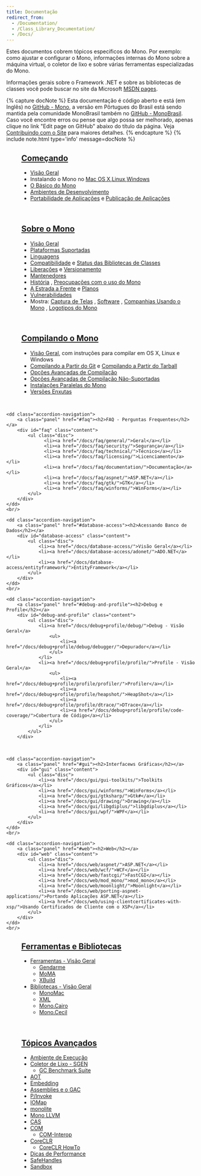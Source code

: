 ```yaml
---
title: Documentação
redirect_from:
  - /Documentation/
  - /Class_Library_Documentation/
  - /Docs/
---
```


Estes documentos cobrem tópicos específicos do Mono. Por exemplo: como ajustar e configurar o Mono, informações internas do Mono sobre a máquina virtual, o coletor de lixo e sobre várias ferramentas especializadas do Mono. 

Informações gerais sobre o Framework .NET e sobre as bibliotecas de classes você pode buscar no site da Microsoft [MSDN pages](http://msdn.microsoft.com/en-us/library/ff361664.aspx).

{% capture docNote %}
Esta documentação é código aberto e está (em Inglês) no [GitHub - Mono](https://github.com/mono/website/docs), a versão em Pôrtugues do Brasil está sendo mantida pela comunidade MonoBrasil também no [GitHub - MonoBrasil](https://github.com/MonoBrasil/website). 
Caso você encontre erros ou pense que algo possa ser melhorado, apenas clique no link "Edit page on GitHub" abaixo do título da página. Veja [Contribuindo com o Site](https://github.com/MonoBrasil/website#contributing-to-the-website) para maiores detalhes.
{% endcapture %}
{% include note.html type='info' message=docNote %}

<dl class="accordion" data-accordion>
    <dd class="accordion-navigation">
        <a class="panel" href="#getting-started"><h2>Começando</h2></a>
        <div id="getting-started" class="content active">
            <ul class="disc">
                <li><a href="/docs/getting-started">Visão Geral</a></li>
                <li>Instalando o Mono no <a href="/docs/getting-started/install/mac/">Mac OS X</a>,<a href="/docs/getting-started/install/linux/">Linux</a>,<a href="/docs/getting-started/install/windows/">Windows</a></li>
                <li><a href="/docs/getting-started/mono-basics/">O Básico do Mono</a></li>
                <li><a href="/docs/getting-started/development-environments/">Ambientes de Desenvolvimento</a> </li>
                <li><a href="/docs/getting-started/application-portability/">Portabilidade de Aplicações</a> e <a href="/docs/getting-started/application-deployment/">Publicação de Aplicações</a></li>
            </ul>
        </div>
    </dd>
    <br/>

   <dd class="accordion-navigation">
        <a class="panel" href="#about-mono"><h2>Sobre o Mono</h2></a>
        <div id="about-mono" class="content">
            <ul class="disc">
                <li><a href="/docs/about-mono/">Visão Geral</a></li>
                <li><a href="/docs/about-mono/supported-platforms/">Plataformas Suportadas</a></li>
                <li><a href="/docs/about-mono/languages/">Linguagens</a></li>
                <li><a href="/docs/about-mono/compatibility/">Compatibilidade</a> e <a href="/docs/about-mono/class-status/">Status das Bibliotecas de Classes</a></li>
                <li><a href="/docs/about-mono/releases/">Liberações</a> e <a href="/docs/about-mono/versioning/">Versionamento</a></li>
                <li><a href="/docs/about-mono/maintainers/">Mantenedores</a></li>
                <li><a href="/docs/about-mono/history/">História</a> , <a href="/docs/about-mono/concerns-about-mono/">Preocupações com o uso do Mono</a></li>
                <li><a href="/docs/about-mono/roadmap/">A Estrada a Frente</a> e <a href="/docs/about-mono/plans/">Planos</a></li>
                <li><a href="/docs/about-mono/vulnerabilities/">Vulnerabilidades</a></li>
                <li>Mostra: <a href="/docs/about-mono/showcase/screenshots/">Captura de Telas</a> , <a href="/docs/about-mono/showcase/software/">Software</a> , <a href="/docs/about-mono/showcase/companies-using-mono/">Companhias Usando o Mono</a> , <a href="/docs/about-mono/logos/">Logotipos do Mono</a></li>
            </ul>
        </div>
    </dd>
    <br/>

   <dd class="accordion-navigation">
        <a class="panel" href="#compiling-mono"><h2>Compilando o Mono</h2></a>
        <div id="compiling-mono" class="content">
            <ul class="disc">
                <li><a href="/docs/compiling-mono/">Visão Geral</a>, com instruções para compilar em OS X, Linux e Windows</li>
                <li><a href="/docs/compiling-mono/compiling-from-git/">Compilando a Partir do Git</a> e <a href="/docs/compiling-mono/compiling-from-tarball/">Compilando a Partir do Tarball</a></li>
                <li><a href="/docs/compiling-mono/advanced-mono-compile-options/">Opções Avançadas de Compilação</a></li>
                <li><a href="/docs/compiling-mono/unsupported-advanced-compile-options/">Opções Avançadas de Compilação Não-Suportadas</a></li>
                <li><a href="/docs/compiling-mono/parallel-mono-environments/">Instalações Paralelas do Mono</a></li>
                <li><a href="/docs/compiling-mono/small-footprint/">Versões Enxutas</a></li>
            </ul>
        </div>
    </dd>
    <br/>
	
    <dd class="accordion-navigation">
        <a class="panel" href="#faq"><h2>FAQ - Perguntas Frequentes</h2></a>
        <div id="faq" class="content">
            <ul class="disc">
                  <li><a href="/docs/faq/general/">Geral</a></li>
                  <li><a href="/docs/faq/security/">Segurança</a></li>
                  <li><a href="/docs/faq/technical/">Técnico</a></li>
                  <li><a href="/docs/faq/licensing/">Licenciamento</a></li>
                  <li><a href="/docs/faq/documentation/">Documentação</a></li>
                  <li><a href="/docs/faq/aspnet/">ASP.NET</a></li>
                  <li><a href="/docs/faq/gtk/">GTK</a></li>
                  <li><a href="/docs/faq/winforms/">WinForms</a></li>
            </ul>
        </div>
    </dd>
    <br/>

    <dd class="accordion-navigation">
        <a class="panel" href="#database-access"><h2>Acessando Banco de Dados</h2></a>
        <div id="database-access" class="content">
            <ul class="disc">
                <li><a href="/docs/database-access/">Visão Geral</a></li>
                <li><a href="/docs/database-access/adonet/">ADO.NET</a></li>
                <li><a href="/docs/database-access/entityframework/">EntityFramework</a></li>
            </ul>
        </div>
    </dd>
    <br/>

    <dd class="accordion-navigation">
        <a class="panel" href="#debug-and-profile"><h2>Debug e Profile</h2></a>
        <div id="debug-and-profile" class="content">
            <ul class="disc">
                <li><a href="/docs/debug+profile/debug/">Debug - Visão Geral</a>
                    <ul>
                        <li><a href="/docs/debug+profile/debug/debugger/">Depurador</a></li>
                    </ul>
                </li>
                <li><a href="/docs/debug+profile/profile/">Profile - Visão Geral</a>
                    <ul>
                        <li><a href="/docs/debug+profile/profile/profiler/">Profiler</a></li>
                        <li><a href="/docs/debug+profile/profile/heapshot/">HeapShot</a></li>
                        <li><a href="/docs/debug+profile/profile/dtrace/">DTrace</a></li>
                        <li><a href="/docs/debug+profile/profile/code-coverage/">Cobertura de Código</a></li>
                    </ul>
                </li>
            </ul>
        </div>
   </dd>
   <br/>

    <dd class="accordion-navigation">
        <a class="panel" href="#gui"><h2>Interfacews Gráficas</h2></a>
        <div id="gui" class="content">
            <ul class="disc">
                <li><a href="/docs/gui/gui-toolkits/">Toolkits Gráficos</a></li>
                <li><a href="/docs/gui/winforms/">WinForms</a></li>
                <li><a href="/docs/gui/gtksharp/">Gtk#</a></li>
                <li><a href="/docs/gui/drawing/">Drawing</a></li>
                <li><a href="/docs/gui/libgdiplus/">libgdiplus</a></li>
                <li><a href="/docs/gui/wpf/">WPF</a></li>
            </ul>
        </div>
    </dd>
    <br/>

    <dd class="accordion-navigation">
        <a class="panel" href="#web"><h2>Web</h2></a>
        <div id="web" class="content">
            <ul class="disc">
                <li><a href="/docs/web/aspnet/">ASP.NET</a></li>
                <li><a href="/docs/web/wcf/">WCF</a></li>
                <li><a href="/docs/web/fastcgi/">FastCGI</a></li>
                <li><a href="/docs/web/mod_mono/">mod_mono</a></li>
                <li><a href="/docs/web/moonlight/">Moonlight</a></li>
                <li><a href="/docs/web/porting-aspnet-applications/">Portando Aplicações ASP.NET</a></li>
                <li><a href="/docs/web/using-clientcertificates-with-xsp/">Usando Certificados de Cliente com o XSP</a></li>
            </ul>
        </div>
    </dd>
    <br/>

   <dd class="accordion-navigation">
        <a class="panel" href="#tools-and-libraries"><h2>Ferramentas e Bibliotecas</h2></a>
        <div id="tools-and-libraries" class="content">
            <ul class="disc">
                <li><a href="/docs/tools+libraries/tools/">Ferramentas - Visão Geral</a>
                    <ul>
                        <li><a href="/docs/tools+libraries/tools/gendarme/">Gendarme</a></li>
                        <li><a href="/docs/tools+libraries/tools/moma/">MoMA</a></li>
                        <li><a href="/docs/tools+libraries/tools/xbuild/">XBuild</a></li>
                    </ul>
                </li>
                <li><a href="/docs/tools+libraries/libraries/">Bibliotecas - Visão Geral</a>
                   <ul>
                      <li><a href="/docs/tools+libraries/libraries/monomac/">MonoMac</a></li>
                      <li><a href="/docs/tools+libraries/libraries/xml/">XML</a></li>
                      <li><a href="/docs/tools+libraries/libraries/Mono.Cairo/">Mono.Cairo</a></li>
                      <li><a href="/docs/tools+libraries/libraries/Mono.Cecil/">Mono.Cecil</a></li>
                   </ul>
                </li>
            </ul>
        </div>
    </dd>
    <br/>

   <dd class="accordion-navigation">
        <a class="panel" href="#advanced-topics"><h2>Tópicos Avançados</h2></a>
        <div id="advanced-topics" class="content">
            <ul class="disc">
                <li><a href="/docs/advanced/runtime/">Ambiente de Execução</a></li>
                <li><a href="/docs/advanced/garbage-collector/sgen/">Coletor de Lixo - SGEN</a>
                    <ul>
                        <li><a href="/docs/advanced/garbage-collector/benchmark-suite/">GC Benchmark Suite</a></li>
                    </ul>
                </li>
                <li><a href="/docs/advanced/aot/">AOT</a></li>
                <li><a href="/docs/advanced/embedding/">Embedding</a></li>
                <li><a href="/docs/advanced/assemblies-and-the-gac/">Assemblies e o GAC</a></li>
                <li><a href="/docs/advanced/pinvoke/">P/Invoke</a></li>
                <li><a href="/docs/advanced/iomap/">IOMap</a></li>
                <li><a href="/docs/advanced/monolite/">monolite</a></li>
                <li><a href="/docs/advanced/mono-llvm/">Mono LLVM</a></li>
                <li><a href="/docs/advanced/cas/">CAS</a></li>
                <li><a href="/docs/advanced/com/">COM</a>
                    <ul>
                        <li><a href="/docs/advanced/com-interop/">COM-Interop</a></li>
                    </ul>
                </li>
                <li><a href="/docs/advanced/coreclr/">CoreCLR</a>
                    <ul>
                        <li><a href="/docs/advanced/coreclr-howto/">CoreCLR HowTo</a></li>
                    </ul>
                </li>
                <li><a href="/docs/advanced/performance-tips/">Dicas de Performance</a></li>
                <li><a href="/docs/advanced/safehandles/">SafeHandles</a></li>
                <li><a href="/docs/advanced/sandbox/">Sandbox</a></li>
            </ul>
        </div>
    </dd>
    <br/>
</dl>